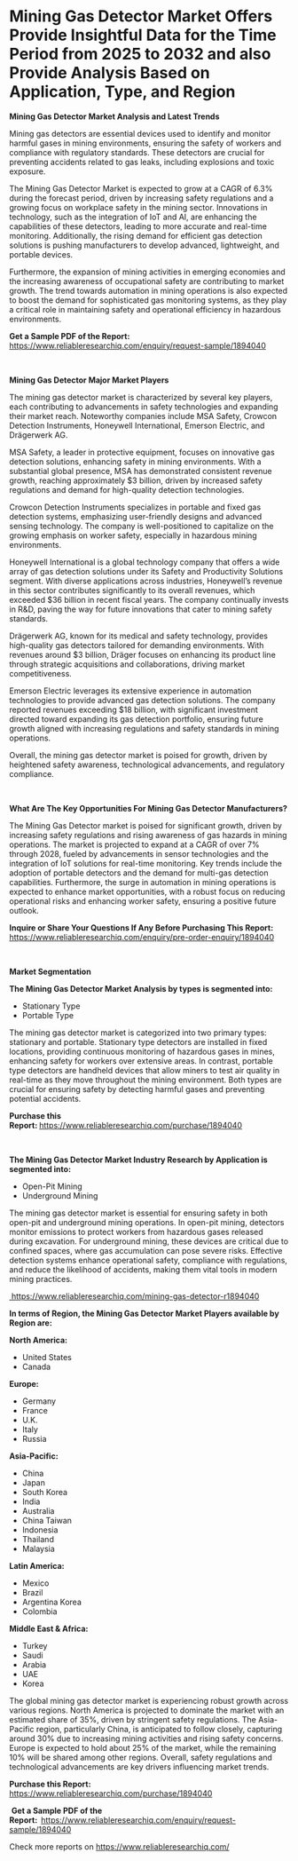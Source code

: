<p><h1>Mining Gas Detector Market Offers Provide Insightful Data for the Time Period from 2025 to 2032 and also Provide Analysis Based on Application, Type, and Region</h1></p><p><strong>Mining Gas Detector Market Analysis and Latest Trends</strong></p>
<p><p>Mining gas detectors are essential devices used to identify and monitor harmful gases in mining environments, ensuring the safety of workers and compliance with regulatory standards. These detectors are crucial for preventing accidents related to gas leaks, including explosions and toxic exposure.</p><p>The Mining Gas Detector Market is expected to grow at a CAGR of 6.3% during the forecast period, driven by increasing safety regulations and a growing focus on workplace safety in the mining sector. Innovations in technology, such as the integration of IoT and AI, are enhancing the capabilities of these detectors, leading to more accurate and real-time monitoring. Additionally, the rising demand for efficient gas detection solutions is pushing manufacturers to develop advanced, lightweight, and portable devices.</p><p>Furthermore, the expansion of mining activities in emerging economies and the increasing awareness of occupational safety are contributing to market growth. The trend towards automation in mining operations is also expected to boost the demand for sophisticated gas monitoring systems, as they play a critical role in maintaining safety and operational efficiency in hazardous environments.</p></p>
<p><strong>Get a Sample PDF of the Report:&nbsp;</strong> <a href="https://www.reliableresearchiq.com/enquiry/request-sample/1894040?utm_campaign=3282&utm_medium=2&utm_source=Github&utm_content=ia&utm_term=06042025&utm_id=mining-gas-detector">https://www.reliableresearchiq.com/enquiry/request-sample/1894040</a></p>
<p>&nbsp;</p>
<p><strong>Mining Gas Detector Major Market Players</strong></p>
<p><p>The mining gas detector market is characterized by several key players, each contributing to advancements in safety technologies and expanding their market reach. Noteworthy companies include MSA Safety, Crowcon Detection Instruments, Honeywell International, Emerson Electric, and Drägerwerk AG.</p><p>MSA Safety, a leader in protective equipment, focuses on innovative gas detection solutions, enhancing safety in mining environments. With a substantial global presence, MSA has demonstrated consistent revenue growth, reaching approximately $3 billion, driven by increased safety regulations and demand for high-quality detection technologies.</p><p>Crowcon Detection Instruments specializes in portable and fixed gas detection systems, emphasizing user-friendly designs and advanced sensing technology. The company is well-positioned to capitalize on the growing emphasis on worker safety, especially in hazardous mining environments.</p><p>Honeywell International is a global technology company that offers a wide array of gas detection solutions under its Safety and Productivity Solutions segment. With diverse applications across industries, Honeywell’s revenue in this sector contributes significantly to its overall revenues, which exceeded $36 billion in recent fiscal years. The company continually invests in R&D, paving the way for future innovations that cater to mining safety standards.</p><p>Drägerwerk AG, known for its medical and safety technology, provides high-quality gas detectors tailored for demanding environments. With revenues around $3 billion, Dräger focuses on enhancing its product line through strategic acquisitions and collaborations, driving market competitiveness.</p><p>Emerson Electric leverages its extensive experience in automation technologies to provide advanced gas detection solutions. The company reported revenues exceeding $18 billion, with significant investment directed toward expanding its gas detection portfolio, ensuring future growth aligned with increasing regulations and safety standards in mining operations.</p><p>Overall, the mining gas detector market is poised for growth, driven by heightened safety awareness, technological advancements, and regulatory compliance.</p></p>
<p>&nbsp;</p>
<p><strong>What Are The Key Opportunities For Mining Gas Detector Manufacturers?</strong></p>
<p><p>The Mining Gas Detector market is poised for significant growth, driven by increasing safety regulations and rising awareness of gas hazards in mining operations. The market is projected to expand at a CAGR of over 7% through 2028, fueled by advancements in sensor technologies and the integration of IoT solutions for real-time monitoring. Key trends include the adoption of portable detectors and the demand for multi-gas detection capabilities. Furthermore, the surge in automation in mining operations is expected to enhance market opportunities, with a robust focus on reducing operational risks and enhancing worker safety, ensuring a positive future outlook.</p></p>
<p><strong>Inquire or Share Your Questions If Any Before Purchasing This Report:</strong> <a href="https://www.reliableresearchiq.com/enquiry/pre-order-enquiry/1894040?utm_campaign=3282&utm_medium=2&utm_source=Github&utm_content=ia&utm_term=06042025&utm_id=mining-gas-detector">https://www.reliableresearchiq.com/enquiry/pre-order-enquiry/1894040</a></p>
<p>&nbsp;</p>
<p><strong>Market Segmentation</strong></p>
<p><strong>The Mining Gas Detector Market Analysis by types is segmented into:</strong></p>
<p><ul><li>Stationary Type</li><li>Portable Type</li></ul></p>
<p><p>The mining gas detector market is categorized into two primary types: stationary and portable. Stationary type detectors are installed in fixed locations, providing continuous monitoring of hazardous gases in mines, enhancing safety for workers over extensive areas. In contrast, portable type detectors are handheld devices that allow miners to test air quality in real-time as they move throughout the mining environment. Both types are crucial for ensuring safety by detecting harmful gases and preventing potential accidents.</p></p>
<p><strong>Purchase this Report:&nbsp;</strong><a href="https://www.reliableresearchiq.com/purchase/1894040?utm_campaign=3282&utm_medium=2&utm_source=Github&utm_content=ia&utm_term=06042025&utm_id=mining-gas-detector">https://www.reliableresearchiq.com/purchase/1894040</a></p>
<p>&nbsp;</p>
<p><strong>The Mining Gas Detector Market Industry Research by Application is segmented into:</strong></p>
<p><ul><li>Open-Pit Mining</li><li>Underground Mining</li></ul></p>
<p><p>The mining gas detector market is essential for ensuring safety in both open-pit and underground mining operations. In open-pit mining, detectors monitor emissions to protect workers from hazardous gases released during excavation. For underground mining, these devices are critical due to confined spaces, where gas accumulation can pose severe risks. Effective detection systems enhance operational safety, compliance with regulations, and reduce the likelihood of accidents, making them vital tools in modern mining practices.</p></p>
<p><a href="https://www.reliableresearchiq.com/mining-gas-detector-r1894040?utm_campaign=3282&utm_medium=2&utm_source=Github&utm_content=ia&utm_term=06042025&utm_id=mining-gas-detector">&nbsp;https://www.reliableresearchiq.com/mining-gas-detector-r1894040</a></p>
<p><strong>In terms of Region, the Mining Gas Detector Market Players available by Region are:</strong></p>
<p>
    <p> <strong> North America: </strong>
        <ul>
            <li>United States</li>
            <li>Canada</li>
        </ul>
        </p> 
    <p> <strong> Europe: </strong>
        <ul>
            <li>Germany</li>
            <li>France</li>
            <li>U.K.</li>
            <li>Italy</li>
            <li>Russia</li>
        </ul>
        </p> 
    <p> <strong> Asia-Pacific: </strong>
        <ul>
            <li>China</li>
            <li>Japan</li>
            <li>South Korea</li>
            <li>India</li>
            <li>Australia</li>
            <li>China Taiwan</li>
            <li>Indonesia</li>
            <li>Thailand</li>
            <li>Malaysia</li>
        </ul>
        </p> 
    <p> <strong> Latin America: </strong>
        <ul>
            <li>Mexico</li>
            <li>Brazil</li>
            <li>Argentina Korea</li>
            <li>Colombia</li>
        </ul>
        </p> 
    <p> <strong> Middle East & Africa: </strong>
        <ul>
            <li>Turkey</li>
            <li>Saudi</li>
            <li>Arabia</li>
            <li>UAE</li>
            <li>Korea</li>
        </ul>
    </p>
    </p>
<p><p>The global mining gas detector market is experiencing robust growth across various regions. North America is projected to dominate the market with an estimated share of 35%, driven by stringent safety regulations. The Asia-Pacific region, particularly China, is anticipated to follow closely, capturing around 30% due to increasing mining activities and rising safety concerns. Europe is expected to hold about 25% of the market, while the remaining 10% will be shared among other regions. Overall, safety regulations and technological advancements are key drivers influencing market trends.</p></p>
<p><strong>Purchase this Report: </strong><a href="https://www.reliableresearchiq.com/purchase/1894040?utm_campaign=3282&utm_medium=2&utm_source=Github&utm_content=ia&utm_term=06042025&utm_id=mining-gas-detector">https://www.reliableresearchiq.com/purchase/1894040</a></p>
<p>&nbsp;<strong>Get a Sample PDF of the Report:&nbsp;&nbsp;</strong><a href="https://www.reliableresearchiq.com/enquiry/request-sample/1894040?utm_campaign=3282&utm_medium=2&utm_source=Github&utm_content=ia&utm_term=06042025&utm_id=mining-gas-detector">https://www.reliableresearchiq.com/enquiry/request-sample/1894040</a></p>
<p><strong></strong></p>
<p>Check more reports on <a href="https://www.reliableresearchiq.com/?utm_campaign=3282&utm_medium=2&utm_source=Github&utm_content=ia&utm_term=06042025&utm_id=mining-gas-detector">https://www.reliableresearchiq.com/</a></p>